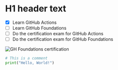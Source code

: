 # H1 header text

- [x] Learn GitHub Actions
- [ ] Learn GitHub Foundations
- [ ] Do the certification exam for GitHub Actions
- [ ] Do the certification exam for GitHub Foundations

![GH Foundations certification](https://images.credly.com/images/024d0122-724d-4c5a-bd83-cfe3c4b7a073/twitter_thumb_201604_image.png)

``` python
# This is a comment
print("Hello, World!")
```

